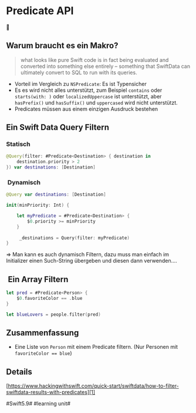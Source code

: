 # Predicate API
🔎


## Warum braucht es ein Makro?

> what looks like pure Swift code is in fact being evaluated and converted into something else entirely – something that SwiftData can ultimately convert to SQL to run with its queries.

- Vorteil im Vergleich zu `NSPredicate`: Es ist Typensicher
- Es es wird nicht alles unterstützt, zum Beispiel `contains` oder `starts(with: )` oder `localizedUppercase` ist unterstützt, aber `hasPrefix()` und `hasSuffix()` und `uppercased` wird nicht unterstützt.
- Predicates müssen aus einem einzigen Ausdruck bestehen

## Ein Swift Data Query Filtern

### Statisch
```swift
@Query(filter: #Predicate<Destination> { destination in
    destination.priority > 2
}) var destinations: [Destination]
```

###  Dynamisch
```swift
@Query var destinations: [Destination]

init(minPriority: Int) {

	let myPredicate = #Predicate<Destination> {
		$0.priority >= minPriority
	}
	
	 _destinations = Query(filter: myPredicate)
}
```

=\> Man kann es auch dynamisch Filtern, dazu muss man einfach im Initializer einen Such-String übergeben und diesen dann verwenden....

##  Ein Array Filtern

```swift
let pred = #Predicate<Person> {
    $0.favoriteColor == .blue
}
```

```swift
let blueLovers = people.filter(pred)
```


## Zusammenfassung
- Eine Liste von `Person` mit einem Predicate filtern. (Nur Personen mit `favoriteColor == blue`)

## Details
[https://www.hackingwithswift.com/quick-start/swiftdata/how-to-filter-swiftdata-results-with-predicates][1]

[1]:	https://www.hackingwithswift.com/quick-start/swiftdata/how-to-filter-swiftdata-results-with-predicates

#Swift5.9# #learning unit#